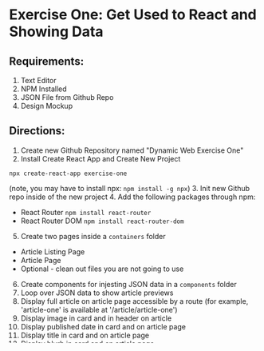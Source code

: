 # Exercise One: Get Used to React and Showing Data

## Requirements:

1. Text Editor
2. NPM Installed
3. JSON File from Github Repo
4. Design Mockup

## Directions:
1. Create new Github Repository named "Dynamic Web Exercise One"
2. Install Create React App and Create New Project 
```
npx create-react-app exercise-one
```
(note, you may have to install npx: `npm install -g npx`)
3. Init new Github repo inside of the new project
4. Add the following packages through npm:
  - React Router `npm install react-router`
  - React Router DOM `npm install react-router-dom`
5. Create two pages inside a `containers` folder
  - Article Listing Page
  - Article Page
  - Optional - clean out files you are not going to use
6. Create components for injesting JSON data in a `components` folder
7. Loop over JSON data to show article previews
8. Display full article on article page accessible by a route (for example, 'article-one' is available at '/article/article-one')
9. Display image in card and in header on article
10. Display published date in card and on article page
11. Display title in card and on article page
12. Display blurb in card and on article page
13. Make sure the design of the exercise matches the provided designs EXACTLY
14. Submit the link to the Github repo to James at ja155@nyu.edu

## Useful Resources
[Create React App](https://github.com/facebook/create-react-app)

[React Router](https://www.npmjs.com/package/react-router)

[Getting an ID from the URL](https://tylermcginnis.com/react-router-url-parameters/) 
Please note that this is for a different _methodology_ of React that we are going to be using for this class - it is instructive though and should help you understand some more in depth things.